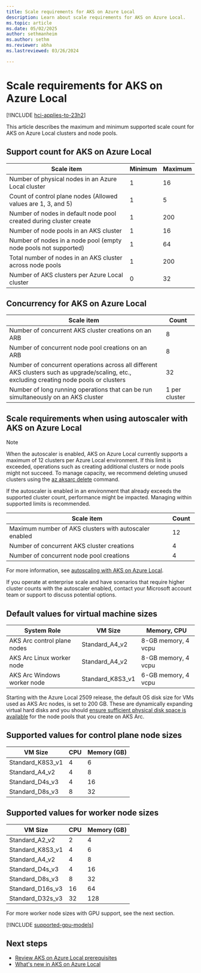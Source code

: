```yaml
---
title: Scale requirements for AKS on Azure Local
description: Learn about scale requirements for AKS on Azure Local.
ms.topic: article
ms.date: 05/02/2025
author: sethmanheim
ms.author: sethm 
ms.reviewer: abha
ms.lastreviewed: 03/26/2024

---
```


# Scale requirements for AKS on Azure Local

[!INCLUDE [hci-applies-to-23h2](includes/hci-applies-to-23h2.md)]

This article describes the maximum and minimum supported scale count for AKS on Azure Local clusters and node pools.

## Support count for AKS on Azure Local

| Scale item   | Minimum  | Maximum |
|--------------|----------|---------|
| Number of physical nodes in an Azure Local cluster  | 1  | 16 |
| Count of control plane nodes (Allowed values are 1, 3, and 5)  | 1 | 5 |
| Number of nodes in default node pool created during cluster create  | 1 | 200 |
| Number of node pools in an AKS cluster  | 1  | 16  |
| Number of nodes in a node pool (empty node pools not supported)  | 1 | 64 |
| Total number of nodes in an AKS cluster across node pools | 1 | 200 |
| Number of AKS clusters per Azure Local cluster | 0 | 32 |

## Concurrency for AKS on Azure Local

| Scale item  | Count  |
|-------------|--------|
| Number of concurrent AKS cluster creations on an ARB  | 8 |
| Number of concurrent node pool creations on an ARB  | 8  |
| Number of concurrent operations across all different AKS clusters such as upgrade/scaling, etc., excluding creating node pools or clusters  | 32 |
| Number of long running operations that can be run simultaneously on an AKS cluster  | 1 per cluster |

## Scale requirements when using autoscaler with AKS on Azure Local

> [!NOTE]
> When the autoscaler is enabled, AKS on Azure Local currently supports a maximum of 12 clusters per Azure Local environment. If this limit is exceeded, operations such as creating additional clusters or node pools might not succeed. To manage capacity, we recommend deleting unused clusters using the [az aksarc delete](/cli/azure/aksarc#az-aksarc-delete) command.
>
> If the autoscaler is enabled in an environment that already exceeds the supported cluster count, performance might be impacted. Managing within supported limits is recommended.

| Scale item  | Count  |
|-------------|--------|
| Maximum number of AKS clusters with autoscaler enabled | 12 |
| Number of concurrent AKS cluster creations | 4 |
| Number of concurrent node pool creations | 4 |

For more information, see [autoscaling with AKS on Azure Local](/azure/aks/aksarc/auto-scale-aks-arc).

If you operate at enterprise scale and have scenarios that require higher cluster counts with the autoscaler enabled, contact your Microsoft account team or support to discuss potential options.

## Default values for virtual machine sizes

| System Role                     | VM Size                                | Memory, CPU          |
|---------------------------------|----------------------------------------|----------------------|
| AKS Arc control plane nodes     | Standard_A4_v2                         | 8-GB memory, 4 vcpu  |
| AKS Arc Linux worker node       | Standard_A4_v2                         | 8-GB memory, 4 vcpu  |
| AKS Arc Windows worker node     | Standard_K8S3_v1                       | 6-GB memory, 4 vcpu  |

Starting with the Azure Local 2509 release, the default OS disk size for VMs used as AKS Arc nodes, is set to 200 GB. These are dynamically expanding virtual hard disks and you should [ensure sufficient physical disk space is available](/windows-server/virtualization/hyper-v/best-practices-analyzer/ensure-sufficient-physical-disk-space-is-available-when-virtual-machines-use-dynamically?source=recommendations) for the node pools that you create on AKS Arc. 

## Supported values for control plane node sizes

| VM Size                     | CPU  | Memory (GB)  |
|-----------------------------|------|--------------|
| Standard_K8S3_v1            | 4    | 6            |
| Standard_A4_v2              | 4    | 8            |
| Standard_D4s_v3             | 4    | 16           |
| Standard_D8s_v3             | 8    | 32           |

## Supported values for worker node sizes

| VM Size                     | CPU  | Memory (GB)  |
|-----------------------------|------|--------------|
| Standard_A2_v2              | 2    | 4            |
| Standard_K8S3_v1            | 4    | 6            |
| Standard_A4_v2              | 4    | 8            |
| Standard_D4s_v3             | 4    | 16           |
| Standard_D8s_v3             | 8    | 32           |
| Standard_D16s_v3            | 16   | 64           |
| Standard_D32s_v3            | 32   | 128          |

For more worker node sizes with GPU support, see the next section.

[!INCLUDE [supported-gpu-models](includes/supported-gpu-models.md)]

## Next steps

- [Review AKS on Azure Local prerequisites](aks-hci-network-system-requirements.md)
- [What's new in AKS on Azure Local](aks-whats-new-local.md)
